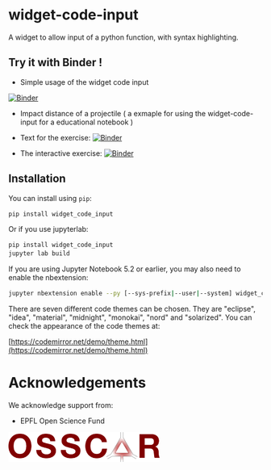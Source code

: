 
# widget-code-input

A widget to allow input of a python function, with syntax highlighting.

## Try it with Binder !

* Simple usage of the widget code input

[![Binder](https://mybinder.org/badge_logo.svg)](https://mybinder.org/v2/gh/osscar-org/widget-code-input/master?urlpath=%2Ftree%2Fexamples%2Fintroduction.ipynb)

* Impact distance of a projectile ( a exmaple for using the widget-code-input for a educational notebook )

- Text for the exercise: [![Binder](https://mybinder.org/badge_logo.svg)](https://mybinder.org/v2/gh/osscar-org/widget-code-input/develop?urlpath=%2Fvoila%2Frender%2Fdemos%2Fprojectile-notebook.ipynb)

- The interactive exercise: [![Binder](https://mybinder.org/badge_logo.svg)](https://mybinder.org/v2/gh/osscar-org/widget-code-input/develop?urlpath=%2Fvoila%2Frender%2Fdemos%2Fprojectile-inline.ipynb)

## Installation

You can install using `pip`:

```bash
pip install widget_code_input
```

Or if you use jupyterlab:

```bash
pip install widget_code_input
jupyter lab build
```

If you are using Jupyter Notebook 5.2 or earlier, you may also need to enable
the nbextension:
```bash
jupyter nbextension enable --py [--sys-prefix|--user|--system] widget_code_input
```
There are seven different code themes can be chosen. They are "eclipse",
"idea", "material", "midnight", "monokai", "nord" and "solarized".
You can check the appearance of the code themes at:

[https://codemirror.net/demo/theme.html](https://codemirror.net/demo/theme.html)


# Acknowledgements

We acknowledge support from:
* EPFL Open Science Fund

<img src='./OSSCAR-logo.png' width='300'>
